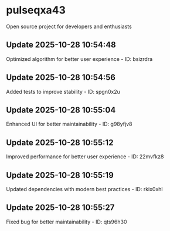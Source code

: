 # pulseqxa43
Open source project for developers and enthusiasts

## Update 2025-10-28 10:54:48
Optimized algorithm for better user experience - ID: bsizrdra


## Update 2025-10-28 10:54:56
Added tests to improve stability - ID: spgn0x2u


## Update 2025-10-28 10:55:04
Enhanced UI for better maintainability - ID: g98yfjv8


## Update 2025-10-28 10:55:12
Improved performance for better user experience - ID: 22mvfkz8


## Update 2025-10-28 10:55:19
Updated dependencies with modern best practices - ID: rkix0xhl


## Update 2025-10-28 10:55:27
Fixed bug for better maintainability - ID: qts96h30

